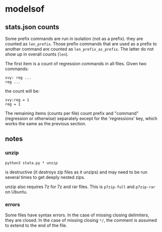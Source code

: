 # modelsof

## stats.json counts

Some prefix commands are run in isolation (not as a prefix). they are counted as `len_prefix`. Those prefix commands that are used as a prefix to another command are counted as `len_prefix_as_prefix`. The latter do not show up in overall counts (`len`).

The first item is a count of regression commands in all files. Given two commands:

    svy: reg ...
    reg ...

the count will be:

    svy:reg = 1
    reg = 1

The remaining items (counts per file) count prefix and "command" (regression or otherwise) separately except for the 'regressions' key, which works the same as the previous section.

## notes

### unzip

    python3 stata.py * unzip

is destructive (it destroys zip files as it unzips) and may need to be run several times to get deeply nested zips.

unzip also requires 7z for 7z and rar files. This is `p7zip-full` and `p7zip-rar` on Ubuntu.

### errors

Some files have syntax errors. In the case of missing closing delimiters, they are closed. In the case of missing closing `*/`, the comment is assumed to extend  to the end of the file.
